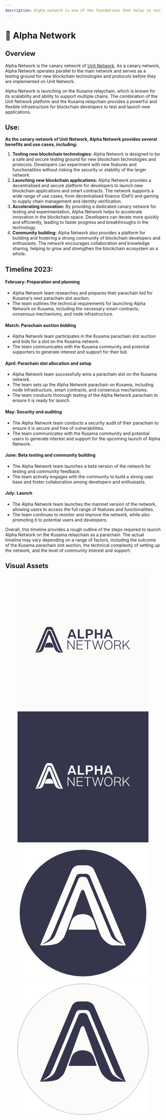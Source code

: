 ```yaml
---
description: Alpha network is one of the foundations that helps in testing the network.
---
```


# 🔗 Alpha Network

## Overview

Alpha Network is the canary network of [Unit Network](../../overview/unit-network/vision.md). As a canary network, Alpha Network operates parallel to the main network and serves as a testing ground for new blockchain technologies and protocols before they are implemented on Unit Network.

Alpha Network is launching on the Kusama relaychain, which is known for its scalability and ability to support multiple chains. The combination of the Unit Network platform and the Kusama relaychain provides a powerful and flexible infrastructure for blockchain developers to test and launch new applications.

## Use:

**As the canary network of Unit Network, Alpha Network provides several benefits and use cases, including:**

1. **Testing new blockchain technologies:** Alpha Network is designed to be a safe and secure testing ground for new blockchain technologies and protocols. Developers can experiment with new features and functionalities without risking the security or stability of the larger network.
2. **Launching new blockchain applications:** Alpha Network provides a decentralised and secure platform for developers to launch new blockchain applications and smart contracts. The network supports a wide range of use cases, from decentralised finance (DeFi) and gaming to supply chain management and identity verification.
3. **Accelerating innovation:** By providing a dedicated canary network for testing and experimentation, Alpha Network helps to accelerate innovation in the blockchain space. Developers can iterate more quickly and efficiently, leading to faster progress and breakthroughs in the technology.
4. **Community building:** Alpha Network also provides a platform for building and fostering a strong community of blockchain developers and enthusiasts. The network encourages collaboration and knowledge sharing, helping to grow and strengthen the blockchain ecosystem as a whole.

## Timeline 2023:

#### February: Preparation and planning

* Alpha Network team researches and prepares their parachain bid for Kusama's next parachain slot auction.
* The team outlines the technical requirements for launching Alpha Network on Kusama, including the necessary smart contracts, consensus mechanisms, and node infrastructure.

#### March: Parachain auction bidding

* Alpha Network team participates in the Kusama parachain slot auction and bids for a slot on the Kusama network.
* The team communicates with the Kusama community and potential supporters to generate interest and support for their bid.

#### April: Parachain slot allocation and setup

* Alpha Network team successfully wins a parachain slot on the Kusama network.
* The team sets up the Alpha Network parachain on Kusama, including node infrastructure, smart contracts, and consensus mechanisms.
* The team conducts thorough testing of the Alpha Network parachain to ensure it is ready for launch.

#### May: Security and auditing

* The Alpha Network team conducts a security audit of their parachain to ensure it is secure and free of vulnerabilities.
* The team communicates with the Kusama community and potential users to generate interest and support for the upcoming launch of Alpha Network.

#### June: Beta testing and community building

* The Alpha Network team launches a beta version of the network for testing and community feedback.
* The team actively engages with the community to build a strong user base and foster collaboration among developers and enthusiasts.

#### July: Launch

* The Alpha Network team launches the mainnet version of the network, allowing users to access the full range of features and functionalities.
* The team continues to monitor and improve the network, while also promoting it to potential users and developers.

Overall, this timeline provides a rough outline of the steps required to launch Alpha Network on the Kusama relaychain as a parachain. The actual timeline may vary depending on a range of factors, including the outcome of the Kusama parachain slot auction, the technical complexity of setting up the network, and the level of community interest and support.

## Visual Assets

<div>

<figure><img src="../../.gitbook/assets/Alpha Logo Square - Light.png" alt="A white background logo with capital A and Alpha Network printed on it. "><figcaption></figcaption></figure>

 

<figure><img src="../../.gitbook/assets/Alpha Logo Square - Dark.png" alt="A black background logo with capital A and Alpha Network printed on it. "><figcaption></figcaption></figure>

</div>

<div>

<figure><img src="../../.gitbook/assets/Alpha Logo Round - Dark.png" alt="A logo with letter A printed on it."><figcaption></figcaption></figure>

 

<figure><img src="../../.gitbook/assets/Alpha Logo Round - Light.png" alt="A logo with letter A printed on it."><figcaption></figcaption></figure>

</div>

